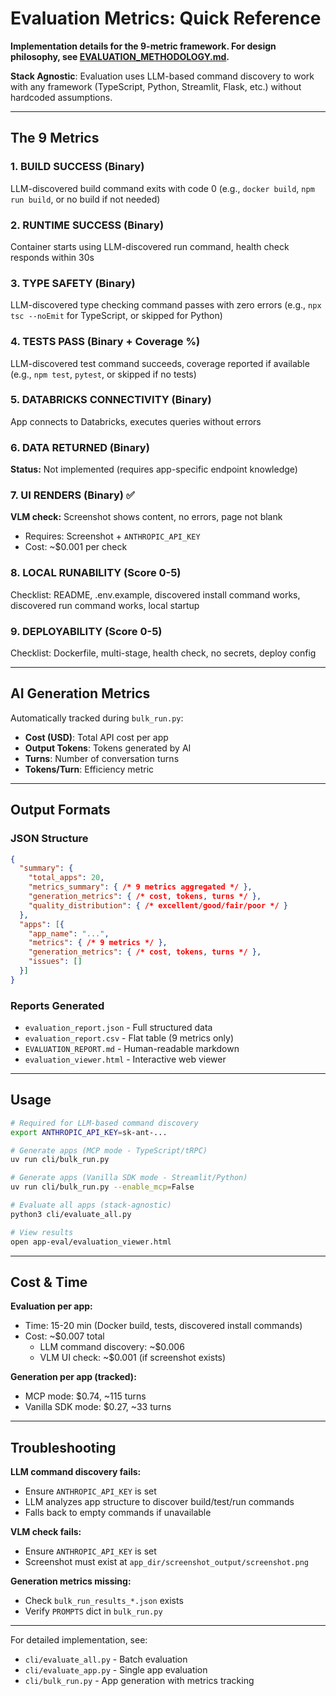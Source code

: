 # Evaluation Metrics: Quick Reference

**Implementation details for the 9-metric framework. For design philosophy, see [EVALUATION_METHODOLOGY.md](EVALUATION_METHODOLOGY.md).**

**Stack Agnostic**: Evaluation uses LLM-based command discovery to work with any framework (TypeScript, Python, Streamlit, Flask, etc.) without hardcoded assumptions.

---

## The 9 Metrics

### 1. BUILD SUCCESS (Binary)
LLM-discovered build command exits with code 0 (e.g., `docker build`, `npm run build`, or no build if not needed)

### 2. RUNTIME SUCCESS (Binary)
Container starts using LLM-discovered run command, health check responds within 30s

### 3. TYPE SAFETY (Binary)
LLM-discovered type checking command passes with zero errors (e.g., `npx tsc --noEmit` for TypeScript, or skipped for Python)

### 4. TESTS PASS (Binary + Coverage %)
LLM-discovered test command succeeds, coverage reported if available (e.g., `npm test`, `pytest`, or skipped if no tests)

### 5. DATABRICKS CONNECTIVITY (Binary)
App connects to Databricks, executes queries without errors

### 6. DATA RETURNED (Binary)
**Status:** Not implemented (requires app-specific endpoint knowledge)

### 7. UI RENDERS (Binary) ✅
**VLM check:** Screenshot shows content, no errors, page not blank
- Requires: Screenshot + `ANTHROPIC_API_KEY`
- Cost: ~$0.001 per check

### 8. LOCAL RUNABILITY (Score 0-5)
Checklist: README, .env.example, discovered install command works, discovered run command works, local startup

### 9. DEPLOYABILITY (Score 0-5)
Checklist: Dockerfile, multi-stage, health check, no secrets, deploy config

---

## AI Generation Metrics

Automatically tracked during `bulk_run.py`:
- **Cost (USD)**: Total API cost per app
- **Output Tokens**: Tokens generated by AI
- **Turns**: Number of conversation turns
- **Tokens/Turn**: Efficiency metric

---

## Output Formats

### JSON Structure
```json
{
  "summary": {
    "total_apps": 20,
    "metrics_summary": { /* 9 metrics aggregated */ },
    "generation_metrics": { /* cost, tokens, turns */ },
    "quality_distribution": { /* excellent/good/fair/poor */ }
  },
  "apps": [{
    "app_name": "...",
    "metrics": { /* 9 metrics */ },
    "generation_metrics": { /* cost, tokens, turns */ },
    "issues": []
  }]
}
```

### Reports Generated
- `evaluation_report.json` - Full structured data
- `evaluation_report.csv` - Flat table (9 metrics only)
- `EVALUATION_REPORT.md` - Human-readable markdown
- `evaluation_viewer.html` - Interactive web viewer

---

## Usage

```bash
# Required for LLM-based command discovery
export ANTHROPIC_API_KEY=sk-ant-...

# Generate apps (MCP mode - TypeScript/tRPC)
uv run cli/bulk_run.py

# Generate apps (Vanilla SDK mode - Streamlit/Python)
uv run cli/bulk_run.py --enable_mcp=False

# Evaluate all apps (stack-agnostic)
python3 cli/evaluate_all.py

# View results
open app-eval/evaluation_viewer.html
```

---

## Cost & Time

**Evaluation per app:**
- Time: 15-20 min (Docker build, tests, discovered install commands)
- Cost: ~$0.007 total
  - LLM command discovery: ~$0.006
  - VLM UI check: ~$0.001 (if screenshot exists)

**Generation per app (tracked):**
- MCP mode: $0.74, ~115 turns
- Vanilla SDK mode: $0.27, ~33 turns

---

## Troubleshooting

**LLM command discovery fails:**
- Ensure `ANTHROPIC_API_KEY` is set
- LLM analyzes app structure to discover build/test/run commands
- Falls back to empty commands if unavailable

**VLM check fails:**
- Ensure `ANTHROPIC_API_KEY` is set
- Screenshot must exist at `app_dir/screenshot_output/screenshot.png`

**Generation metrics missing:**
- Check `bulk_run_results_*.json` exists
- Verify `PROMPTS` dict in `bulk_run.py`

---

For detailed implementation, see:
- `cli/evaluate_all.py` - Batch evaluation
- `cli/evaluate_app.py` - Single app evaluation
- `cli/bulk_run.py` - App generation with metrics tracking
